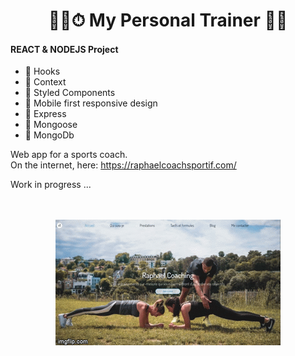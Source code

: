 <h1 align="center">
    🏃‍♀️⏱ My Personal Trainer 💪🥇   
</h1>


#### REACT & NODEJS Project
 
  - 🎣 Hooks 
  - 🧺 Context
  - 💅 Styled Components
  - 📱 Mobile first responsive design
  - 💨 Express
  - 🦦 Mongoose
  - 📑 MongoDb 
  
  
  Web app for a sports coach.  
  On the internet, here: https://raphaelcoachsportif.com/

  Work in progress ...

<p align="center">
  <br><br>
  <img src='/src/git/myPersonalTrainer_preview.gif' />
  <br><br>
</p>
